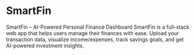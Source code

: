 # SmartFin
SmartFin – AI-Powered Personal Finance Dashboard SmartFin is a full-stack web app that helps users manage their finances with ease. Upload your transaction data, visualize income/expenses, track savings goals, and get AI-powered investment insights.
